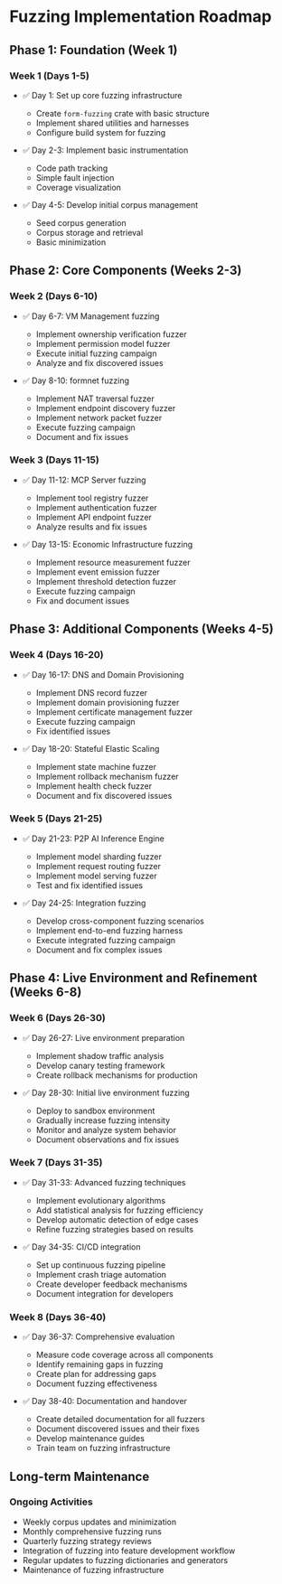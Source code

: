 # Fuzzing Implementation Roadmap

## Phase 1: Foundation (Week 1)

### Week 1 (Days 1-5)
- ✅ Day 1: Set up core fuzzing infrastructure
  - Create `form-fuzzing` crate with basic structure
  - Implement shared utilities and harnesses
  - Configure build system for fuzzing

- ✅ Day 2-3: Implement basic instrumentation
  - Code path tracking
  - Simple fault injection
  - Coverage visualization

- ✅ Day 4-5: Develop initial corpus management
  - Seed corpus generation
  - Corpus storage and retrieval
  - Basic minimization

## Phase 2: Core Components (Weeks 2-3)

### Week 2 (Days 6-10)
- ✅ Day 6-7: VM Management fuzzing
  - Implement ownership verification fuzzer
  - Implement permission model fuzzer
  - Execute initial fuzzing campaign
  - Analyze and fix discovered issues

- ✅ Day 8-10: formnet fuzzing
  - Implement NAT traversal fuzzer
  - Implement endpoint discovery fuzzer
  - Implement network packet fuzzer
  - Execute fuzzing campaign
  - Document and fix issues

### Week 3 (Days 11-15)
- ✅ Day 11-12: MCP Server fuzzing
  - Implement tool registry fuzzer
  - Implement authentication fuzzer
  - Implement API endpoint fuzzer
  - Analyze results and fix issues

- ✅ Day 13-15: Economic Infrastructure fuzzing
  - Implement resource measurement fuzzer
  - Implement event emission fuzzer
  - Implement threshold detection fuzzer
  - Execute fuzzing campaign
  - Fix and document issues

## Phase 3: Additional Components (Weeks 4-5)

### Week 4 (Days 16-20)
- ✅ Day 16-17: DNS and Domain Provisioning
  - Implement DNS record fuzzer
  - Implement domain provisioning fuzzer
  - Implement certificate management fuzzer
  - Execute fuzzing campaign
  - Fix identified issues

- ✅ Day 18-20: Stateful Elastic Scaling
  - Implement state machine fuzzer
  - Implement rollback mechanism fuzzer
  - Implement health check fuzzer
  - Document and fix discovered issues

### Week 5 (Days 21-25)
- ✅ Day 21-23: P2P AI Inference Engine
  - Implement model sharding fuzzer
  - Implement request routing fuzzer
  - Implement model serving fuzzer
  - Test and fix identified issues

- ✅ Day 24-25: Integration fuzzing
  - Develop cross-component fuzzing scenarios
  - Implement end-to-end fuzzing harness
  - Execute integrated fuzzing campaign
  - Document and fix complex issues

## Phase 4: Live Environment and Refinement (Weeks 6-8)

### Week 6 (Days 26-30)
- ✅ Day 26-27: Live environment preparation
  - Implement shadow traffic analysis
  - Develop canary testing framework
  - Create rollback mechanisms for production

- ✅ Day 28-30: Initial live environment fuzzing
  - Deploy to sandbox environment
  - Gradually increase fuzzing intensity
  - Monitor and analyze system behavior
  - Document observations and fix issues

### Week 7 (Days 31-35)
- ✅ Day 31-33: Advanced fuzzing techniques
  - Implement evolutionary algorithms
  - Add statistical analysis for fuzzing efficiency
  - Develop automatic detection of edge cases
  - Refine fuzzing strategies based on results

- ✅ Day 34-35: CI/CD integration
  - Set up continuous fuzzing pipeline
  - Implement crash triage automation
  - Create developer feedback mechanisms
  - Document integration for developers

### Week 8 (Days 36-40)
- ✅ Day 36-37: Comprehensive evaluation
  - Measure code coverage across all components
  - Identify remaining gaps in fuzzing
  - Create plan for addressing gaps
  - Document fuzzing effectiveness

- ✅ Day 38-40: Documentation and handover
  - Create detailed documentation for all fuzzers
  - Document discovered issues and their fixes
  - Develop maintenance guides
  - Train team on fuzzing infrastructure

## Long-term Maintenance

### Ongoing Activities
- Weekly corpus updates and minimization
- Monthly comprehensive fuzzing runs
- Quarterly fuzzing strategy reviews
- Integration of fuzzing into feature development workflow
- Regular updates to fuzzing dictionaries and generators
- Maintenance of fuzzing infrastructure 